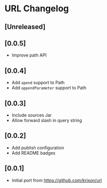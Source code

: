 <!-- Keep a Changelog guide -> https://keepachangelog.com -->

# URL Changelog

## [Unreleased]

## [0.0.5]
- Improve path API

## [0.0.4]
- Add `apend` support to Path
- Add `appendParameter` support to Path

## [0.0.3]
- Include sources Jar
- Allow forward slash in query string

## [0.0.2]
- Add publish configuration
- Add README badges

## [0.0.1]
- Initial port from https://github.com/krixon/url